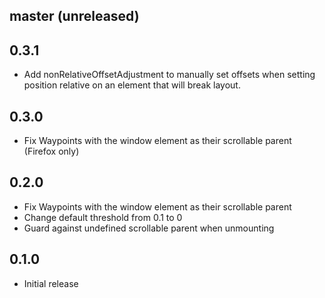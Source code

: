 ## master (unreleased)

## 0.3.1
- Add nonRelativeOffsetAdjustment to manually set offsets when setting position
  relative on an element that will break layout.

## 0.3.0

- Fix Waypoints with the window element as their scrollable parent (Firefox only)

## 0.2.0

- Fix Waypoints with the window element as their scrollable parent
- Change default threshold from 0.1 to 0
- Guard against undefined scrollable parent when unmounting

## 0.1.0

- Initial release
